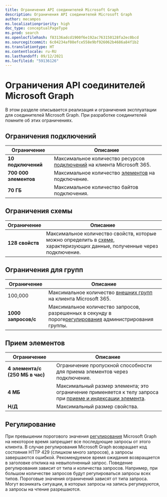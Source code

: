 ```yaml
---
title: Ограничения API соединителей Microsoft Graph
description: Ограничения API соединителей Microsoft Graph
author: mecampos
ms.localizationpriority: high
doc_type: conceptualPageType
ms.prod: search
ms.openlocfilehash: f83136adcd1900f6e192ac763150128fa2ec0bcd
ms.sourcegitcommit: 6c04234af08efce558e9bf926062b4686a84f1b2
ms.translationtype: HT
ms.contentlocale: ru-RU
ms.lasthandoff: 09/12/2021
ms.locfileid: "59136126"
---
```

# <a name="microsoft-graph-connector-api-limits"></a>Ограничения API соединителей Microsoft Graph

В этом разделе описывается реализация и ограничения эксплуатации для соединителей Microsoft Graph. При разработке соединителей помните об этих ограничениях.

## <a name="connection-limits"></a>Ограничения подключений

| **Ограничение** | **Описание** |
| --- | --- |
| **10 подключений** | Максимальное количество ресурсов [подключений](/graph/api/resources/externalconnection?view=graph-rest-beta&preserve-view=true) на клиента Microsoft 365. |
| **700 000 элементов** | Максимальное количество [элементов](/graph/api/resources/externalitem?view=graph-rest-beta&preserve-view=true) на подключение. |
| **70 ГБ** | Максимальное количество байтов подключения. |

## <a name="schema-limits"></a>Ограничения схемы

| **Ограничение** | **Описание** |
| --- | --- |
| **128 свойств** | Максимальное количество свойств, которые можно определить в [схеме](/graph/api/resources/schema?view=graph-rest-beta&preserve-view=true), характеризующих данные, полученные через подключение. |

## <a name="group-limits"></a>Ограничения для групп

| **Ограничение** | **Описание** |
| --- | --- |
| 100,000 | Максимальное количество [внешних групп](/graph/api/resources/externalgroup?view=graph-rest-beta&preserve-view=true) на клиента Microsoft 365. |
| **1000 запросов/с** | Максимальное количество запросов, разрешенных в секунду в пороге[регулирования](#throttling) администрирования группы. |

## <a name="item-ingestion"></a>Прием элементов

| **Ограничение** | **Описание** |
| --- | --- |
| **4 элемента/с (250 МБ в час)** | Ограничение пропускной способности для приема элементов через подключение. |
| **4 МБ** | Максимальный размер элемента; это ограничение применяется к телу запроса при [приеме и индексации элемента](/graph/api/externalconnection-put-items?view=graph-rest-beta&preserve-view=true). |
| **Н/Д** | Максимальный размер свойства. |

## <a name="throttling"></a>Регулирование

При превышении порогового значения [регулирования](throttling.md) Microsoft Graph на некоторое время запрещает все последующие запросы от этого клиента. В случае регулирования Microsoft Graph возвращает код состояния HTTP 429 (слишком много запросов), а запросы завершаются ошибкой. Рекомендуемое время ожидания возвращается в заголовке отклика на невыполненный запрос. Поведение регулирования зависит от типа и количества запросов. Например, при большом количестве запросов будут регулироваться запросы всех типов. Пороговые значения ограничений зависят от типа запроса. Могут возникать ситуации, в которых запросы на запись регулируются, а запросы на чтение разрешаются.
